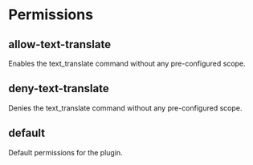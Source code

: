 # Permissions

## allow-text-translate

Enables the text_translate command without any pre-configured scope.

## deny-text-translate

Denies the text_translate command without any pre-configured scope.

## default

Default permissions for the plugin.


